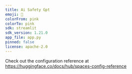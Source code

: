```yaml
---
title: Ai Safety Gpt
emoji: 🐢
colorFrom: pink
colorTo: pink
sdk: streamlit
sdk_version: 1.21.0
app_file: app.py
pinned: false
license: apache-2.0
---
```


Check out the configuration reference at https://huggingface.co/docs/hub/spaces-config-reference
